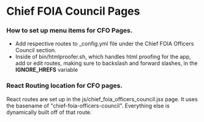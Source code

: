 # Chief FOIA Council Pages

### How to set up menu items for CFO Pages.
- Add respective routes to _config.yml file under the Chief FOIA Officers Council section.
- Inside of bin/htmlproofer.sh, which handles html proofing for the app, add or edit routes, making sure to backslash and forward slashes, in the **IGNORE_HREFS** variable

### React Routing location for CFO pages.
React routes are set up in the js/chief_foia_officers_council.jsx page.
It uses the basename of "chief-foia-officers-council". Everything else is dynamically built off of that route.
